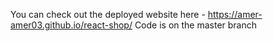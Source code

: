 You can check out the deployed website here - https://amer-amer03.github.io/react-shop/
Code is on the master branch
